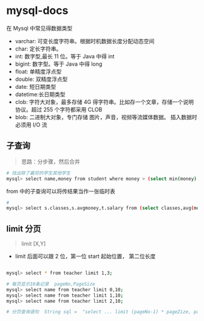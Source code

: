 # mysql-docs

在 Mysql 中常见得数据类型

- varchar: 可变长度字符串。根据时机数据长度分配动态空间
- char: 定长字符串。
- int: 数字型,最长 11 位。等于 Java 中得 int
- bigint: 数字型。等于 Java 中得 long
- float: 单精度浮点型
- double: 双精度浮点型
- date: 短日期类型
- datetime:长日期类型
- clob: 字符大对象，最多存储 4G 得字符串。比如存一个文章，存储一个说明协议。超过 255 个字符都采用 CLOB
- blob: 二进制大对象，专门存储 图片，声音，视频等流媒体数据。 插入数据时必须用 I/O 流

## 子查询

> 思路：分步骤，然后合并

```bash
# 找出除了最穷的学生其他学生
mysql> select name,money from student where money > (select min(money) from student);
```

from 中的子查询可以将传结果当作一张临时表

```bash
#
mysql> select s.classes,s.avgmoney,t.salary from (select classes,avg(money) as avgmoney from student group by classes) s join teacher t on s.avgmoney > 800;
```

## limit 分页

> limit [X,Y] 

- limit 后面可以跟 2 位，第一位 start 起始位置， 第二位长度

```bash

mysql> select * from teacher limit 1,3;

# 每页显示10条记录  pageNo,PageSize
mysql> select name from teacher limit 0,10;
mysql> select name from teacher limit 1,10;
mysql> select name from teacher limit 2,10;

# 分页查询语句  String sql =  "select ... limit (pageNo-1) * pageZize, pageSize"
```
